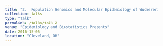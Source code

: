 ```yaml
---
title: "2.	Population Genomics and Molecular Epidemiology of Wuchereria bancrofti: Future of Big Data in Lymphatic Filariasis Elimination"
collection: talks
type: "Talk"
permalink: /talks/talk-2
venue: "Epidemiology and Biostatistics Presents"
date: 2016-15-05
location: "Cleveland, OH"
---
```

